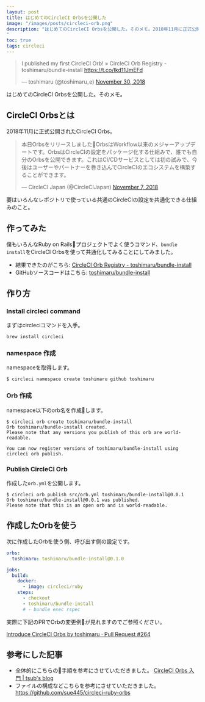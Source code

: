 ```yaml
---
layout: post
title: はじめてのCircleCI Orbsを公開した
image: "/images/posts/circleci-orb.png"
description: "はじめてのCircleCI Orbsを公開した。そのメモ。2018年11月に正式公開されたCircleCI Orbs。本日Orbsをリリースしました。OrbsはWorkflow以来のメジャーアップデートです。OrbsはCircleCIの設定をパッケージ化する仕組みで、誰でも自分のOrbsを公開できます。これはCI/CDサービスとしては初の試みで、今後はユーザーやパートナーを巻き込んでCircleCIのエコシステムを構築することができます。要はいろんなレポジトリで使っている共通のCircleCIの設定を共通化できる仕組みのこと。僕もいろんなRuby on Railsプロジェクトでよく使うコマンド、bundle installをCircleCI Orbsを使って共通化してみることにしてみました。
"
toc: true
tags: circleci
---
```


<blockquote class="twitter-tweet" data-lang="en"><p lang="en" dir="ltr">I published my first CircleCI Orb! » CircleCI Orb Registry - toshimaru/bundle-install <a href="https://t.co/Ikd11JmEFd">https://t.co/Ikd11JmEFd</a></p>&mdash; toshimaru (@toshimaru_e) <a href="https://twitter.com/toshimaru_e/status/1068431295804465152?ref_src=twsrc%5Etfw">November 30, 2018</a></blockquote>
<script async src="https://platform.twitter.com/widgets.js" charset="utf-8"></script>

はじめてのCircleCI Orbsを公開した。そのメモ。

## CircleCI Orbsとは

2018年11月に正式公開されたCircleCI Orbs。

<blockquote class="twitter-tweet" data-lang="en"><p lang="ja" dir="ltr">本日Orbsをリリースしました🥳OrbsはWorkflow以来のメジャーアップデートです。OrbsはCircleCIの設定をパッケージ化する仕組みで、誰でも自分のOrbsを公開できます。これはCI/CDサービスとしては初の試みで、今後はユーザーやパートナーを巻き込んでCircleCIのエコシステムを構築することができます。</p>&mdash; CircleCI Japan (@CircleCIJapan) <a href="https://twitter.com/CircleCIJapan/status/1060285769124696064?ref_src=twsrc%5Etfw">November 7, 2018</a></blockquote>
<script async src="https://platform.twitter.com/widgets.js" charset="utf-8"></script>

要はいろんなレポジトリで使っている共通のCircleCIの設定を共通化できる仕組みのこと。

## 作ってみた

僕もいろんなRuby on Railsプロジェクトでよく使うコマンド、`bundle install`をCircleCI Orbsを使って共通化してみることにしてみました。

- 結果できたのがこちら: [CircleCI Orb Registry - toshimaru/bundle-install](https://circleci.com/orbs/registry/orb/toshimaru/bundle-install)
- GitHubソースコードはこちら: [toshimaru/bundle-install](https://github.com/toshimaru/bundle-install)

## 作り方

### Install circleci command

まずはcircleciコマンドを入手。

```
brew install circleci
```

### namespace 作成

namespaceを取得します。

```
$ circleci namespace create toshimaru github toshimaru
```

### Orb 作成

namespace以下のorb名を作成します。

```
$ circleci orb create toshimaru/bundle-install
Orb toshimaru/bundle-install created.
Please note that any versions you publish of this orb are world-readable.

You can now register versions of toshimaru/bundle-install using circleci orb publish.
```

### Publish CircleCI Orb

作成した`orb.yml`を公開します。

```
$ circleci orb publish src/orb.yml toshimaru/bundle-install@0.0.1
Orb toshimaru/bundle-install@0.0.1 was published.
Please note that this is an open orb and is world-readable.
```

## 作成したOrbを使う

次に作成したOrbを使う側、呼び出す側の設定です。

```yml
orbs:
  toshimaru: toshimaru/bundle-install@0.1.0

jobs:
  build:
    docker:
      - image: circleci/ruby
    steps:
      - checkout
      - toshimaru/bundle-install
      # - bundle exec rspec
```

実際に下記のPRでOrbの変更例が見れますのでご参照ください。

[Introduce CircleCI Orbs by toshimaru · Pull Request #264](https://github.com/toshimaru/RailsTwitterClone/pull/264/files)

## 参考にした記事

- 全体的にこちらの手順を参考にさせていただきました。 [CircleCI Orbs 入門 | tsub's blog](https://blog.tsub.me/post/introducing-to-circleci-orbs/)
- ファイルの構成などこちらを参考にさせていただきました。https://github.com/sue445/circleci-ruby-orbs

